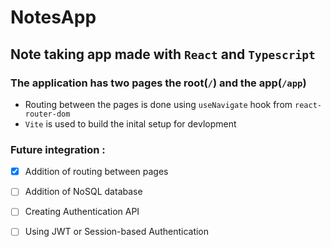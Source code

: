 # NotesApp

## Note taking app made with `React` and `Typescript`

### The application has two pages the root(`/`) and the app(`/app`)
* Routing between the pages is done using `useNavigate` hook from `react-router-dom`
* `Vite` is used to build the inital setup for devlopment

### Future integration :
- [x] Addition of routing between pages
- [ ] Addition of NoSQL database 
- [ ] Creating Authentication API
- [ ] Using JWT or Session-based Authentication

